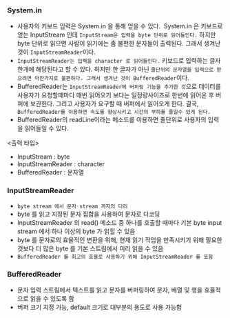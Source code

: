 ### System.in

- 사용자의 키보드 입력은 System.in 을 통해 얻을 수 있다.  System.in 은 키보드로 얻는 InputStream 인데 `InputStream은 입력을 byte 단위로 읽어들인다.` 하지만 byte 단위로 읽으면 사람이 읽기에는 좀 불편한 문자들이 출력된다. 그래서 생겨난 것이 `InputStreamReader`이다.
- `InputStreamReader는 입력을 character 로 읽어들인다.` 키보드로 입력하는 글자 한개에 해당된다고 할 수 있다. 하지만 한 글자가 아닌 `줄단위의 문자열을 입력으로 받으려면 마찬가지로 불편하다. 그래서 생겨난 것이 BufferedReader`이다.
- BufferedReader는 `InputStreamReader에 버퍼링 기능을 추가한 것`으로 데이터를 사용자가 요청할때마다 매번 읽어오기 보다는 일정량사이즈로 한번에 읽어온 후 버퍼에 보관한다. 그리고 사용자가 요구할 때 버퍼에서 읽어오게 한다. 결국, `BufferedReader를 이용하면 속도를 향상시키고 시간의 부하를 줄일수 있게 된다.`
- BufferedReader의 readLine이라는 메소드를 이용하면 줄단위로 사용자의 입력을 읽어들일 수 있다.

<출력 타입>
- InputStream : byte
- InputStreamReader : character
- BufferedReader : 문자열

### InputStreamReader

- `byte stream 에서 문자 stream 까지의 다리`
- byte 를 읽고 지정된 문자 집합을 사용하여 문자로 디코딩
- InputStreamReader 의 read() 메소드 중 하나를 호출할 때마다 기본 byte input stream 에서 하나 이상의 byte 가 읽힐 수 있음
- byte 를 문자로의 효율적인 변환을 위해, 현재 읽기 작업을 만족시키기 위해 필요한 것보다 더 많은 byte 를 기본 스트림에서 미리 읽을 수 있음
- `BufferedReader 를 최고의 효율로 사용하기 위해 InputStreamReader 를 포함`

### BufferedReader

- 문자 입력 스트림에서 텍스트를 읽고 문자를 버퍼링하여 문자, 배열 및 행을 효율적으로 읽을 수 있도록 함
- 버퍼 크기 지정 가능, default 크기로 대부분의 용도로 사용 가능함
